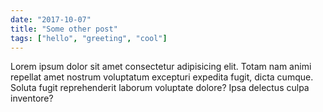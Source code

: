 ```yaml
---
date: "2017-10-07"
title: "Some other post"
tags: ["hello", "greeting", "cool"]
---
```


Lorem ipsum dolor sit amet consectetur adipisicing elit. Totam nam animi repellat amet nostrum voluptatum excepturi expedita fugit, dicta cumque. Soluta fugit reprehenderit laborum voluptate dolore? Ipsa delectus culpa inventore?